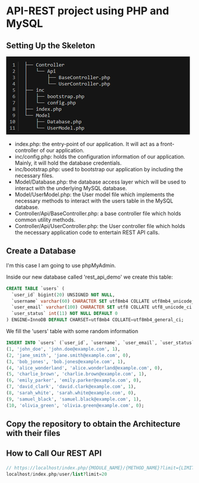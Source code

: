 # API-REST project using PHP and MySQL

## Setting Up the Skeleton

![skeleton](assets-doc/skeleton.png)

- index.php: the entry-point of our application. It will act as a front-controller of our application.
- inc/config.php: holds the configuration information of our application. Mainly, it will hold the database credentials.
- inc/bootstrap.php: used to bootstrap our application by including the necessary files.
- Model/Database.php: the database access layer which will be used to interact with the underlying MySQL database.
- Model/UserModel.php: the User model file which implements the necessary methods to interact with the users table in the MySQL database.
- Controller/Api/BaseController.php: a base controller file which holds common utility methods.
- Controller/Api/UserController.php: the User controller file which holds the necessary application code to entertain REST API calls.

## Create a Database

I'm this case I am going to use phpMyAdmin.

Inside our new database called 'rest_api_demo' we create this table:

```sql
CREATE TABLE `users` (
  `user_id` bigint(20) UNSIGNED NOT NULL,
  `username` varchar(60) CHARACTER SET utf8mb4 COLLATE utf8mb4_unicode_ci NOT NULL DEFAULT '',
  `user_email` varchar(100) CHARACTER SET utf8 COLLATE utf8_unicode_ci NOT NULL DEFAULT '',
  `user_status` int(11) NOT NULL DEFAULT 0
) ENGINE=InnoDB DEFAULT CHARSET=utf8mb4 COLLATE=utf8mb4_general_ci;

```

We fill the 'users' table with some random information

```sql
INSERT INTO `users` (`user_id`, `username`, `user_email`, `user_status`) VALUES
(1, 'john_doe', 'john.doe@example.com', 1),
(2, 'jane_smith', 'jane.smith@example.com', 0),
(3, 'bob_jones', 'bob.jones@example.com', 1),
(4, 'alice_wonderland', 'alice.wonderland@example.com', 0),
(5, 'charlie_brown', 'charlie.brown@example.com', 1),
(6, 'emily_parker', 'emily.parker@example.com', 0),
(7, 'david_clark', 'david.clark@example.com', 1),
(8, 'sarah_white', 'sarah.white@example.com', 0),
(9, 'samuel_black', 'samuel.black@example.com', 1),
(10, 'olivia_green', 'olivia.green@example.com', 0);

```

## Copy the repository to obtain the Architecture with their files

## How to Call Our REST API

```php
// https://localhost/index.php/{MODULE_NAME}/{METHOD_NAME}?limit={LIMIT_VALUE}
localhost/index.php/user/list?limit=20

```
